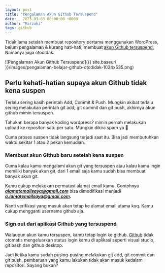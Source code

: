 ```yaml
---
layout: post
title: "Pengalaman Akun Github Tersuspend"
date:   2023-03-03 00:00:00 +0000
author: "Marzuki"
tags: github
---
```

Tidak lama setelah membuat repository pertama menggunakan WordPress, belum pengalaman & kurang hati-hati, membuat <a href="https://dma.pages.dev" target="_blank">akun Github tersuspend.</a> Namanya juga otodidak.

![Pengalaman Akun Github Tersuspend]({{ site.baseurl }}/images/pengalaman-belajar-github-otodidak-1024x535.png)

## Perlu kehati-hatian supaya akun Github tidak kena suspen

Terlalu sering kasih perintah Add, Commit & Push. Mungkin akibat terlalu sering melakukan perintah git add, git commit dan git push, akhirnya akun github mimin tersuspen. 

Tahukan berapa banyak koding wordpress? mimin pernah melakukan upload ke repositori satu per satu. Mungkin dikira spam ya 🙁

Cuma proses suspen tidak langsung terjadi saat itu. Bisa jadi membutuhkan waktu sekitar 1 atau 2 pekan kemudian.

### Membuat akun Github baru setelah kena suspen

Cuma kalau kamu mengalami akun git yang tersuspen atau kalau kamu ingin memiliki banyak akun git, dari 1 email saja kamu sudah bisa membuat banyak akun git.

Kamu cukup melakukan permutasi alamat email kamu. Contohnya ***alamatemailsaya@gmail.com*** bisa dimodifikasi menjadi ***a.lamatemailsaya@gmail.com.***

Nanti verifikasi yang masuk akan tetap ke alamat email utama koq. Kamu cukup mengganti username github aja.

### Sign out dari aplikasi Github yang tersuspend

Walaupun akun kamu tersuspen, kamu tetap login ke github. <a href="https://github.com/utaramas/hotelslist" target="_blank">Github</a> tidak otomatis mengeluarkan status login kamu di aplikasi seperti visual studio, git bash dan github desktop.

Jadi ketika kamu sudah pusing-pusing melakukan git add, git commit dan git push, pembaruan yang kamu lakukan tidak akan masuk kedalam repositori. Sayang bukan?